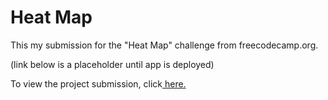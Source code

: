 # Heat Map

This my submission for the "Heat Map" challenge from freecodecamp.org.

(link below is a placeholder until app is deployed)

To view the project submission, click<a href=https://scatter-plot-nqrry9g0m-elborracho420.vercel.app/ title="GDP Chart"> here.</a> 